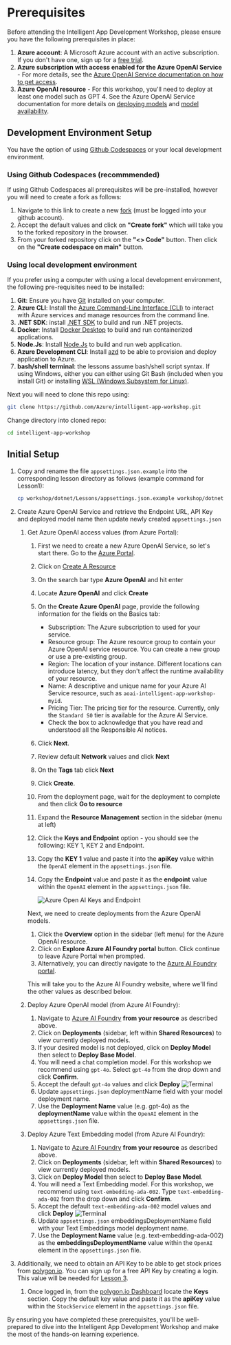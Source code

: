 # Prerequisites

Before attending the Intelligent App Development Workshop, please ensure you have the following prerequisites in place:

1. **Azure account**: A Microsoft Azure account with an active subscription. If you don't have one, sign up for a [free trial](https://azure.microsoft.com/en-us/free/).
1. **Azure subscription with access enabled for the Azure OpenAI Service** - For more details, see the [Azure OpenAI Service documentation on how to get access](https://learn.microsoft.com/azure/ai-services/openai/overview#how-do-i-get-access-to-azure-openai). 
1. **Azure OpenAI resource** - For this workshop, you'll need to deploy at least one model such as GPT 4. See the Azure OpenAI Service documentation for more details on [deploying models](https://learn.microsoft.com/azure/ai-services/openai/how-to/create-resource?pivots=web-portal) and [model availability](https://learn.microsoft.com/azure/ai-services/openai/concepts/models).

## Development Environment Setup

You have the option of using [Github Codespaces](https://docs.github.com/en/codespaces/getting-started/quickstart) or your local development environment.

### Using Github Codespaces (recommmended)

If using Github Codespaces all prerequisites will be pre-installed, however you will need to create a fork as follows:

1. Navigate to this link to create a new [fork](https://github.com/Azure/intelligent-app-workshop/fork) (must be logged into your github account).
1. Accept the default values and click on **"Create fork"** which will take you to the forked repository in the browser.
1. From your forked repository click on the **"<> Code"** button. Then click on the **"Create codespace on main"** button.

### Using local development environment

If you prefer using a computer with using a local development environment, the following pre-requisites need to be installed:

1. **Git**: Ensure you have [Git](https://git-scm.com/downloads) installed on your computer.
1. **Azure CLI**: Install the [Azure Command-Line Interface (CLI)](https://docs.microsoft.com/en-us/cli/azure/install-azure-cli) to interact with Azure services and manage resources from the command line.
1. **.NET SDK**: install [.NET SDK](https://dotnet.microsoft.com/en-us/download) to build and run .NET projects.
1. **Docker**: Install [Docker Desktop](https://www.docker.com/products/docker-desktop) to build and run containerized applications.
1. **Node.Js**: Install [Node.Js](https://nodejs.org/en/download/package-manager) to build and run web application.
1. **Azure Development CLI**: Install [azd](https://learn.microsoft.com/en-us/azure/developer/azure-developer-cli/install-azd) to be able to provision and deploy application to Azure.
1. **bash/shell terminal**: the lessons assume bash/shell script syntax. If using Windows, either you can either using Git Bash (included when you install Git) or installing [WSL (Windows Subsystem for Linux)](https://learn.microsoft.com/en-us/windows/wsl/install).

Next you will need to clone this repo using:

```bash
git clone https://github.com/Azure/intelligent-app-workshop.git
```

Change directory into cloned repo:

```bash
cd intelligent-app-workshop
```

## Initial Setup

1. Copy and rename the file `appsettings.json.example` into the corresponding lesson directory as follows (example command for Lesson1):

    ```bash
    cp workshop/dotnet/Lessons/appsettings.json.example workshop/dotnet/Lessons/Lesson1/appsettings.json
    ```

1. Create Azure OpenAI Service and retrieve the Endpoint URL, API Key and deployed model name then update newly created `appsettings.json`

    1. Get Azure OpenAI access values (from Azure Portal):
        1. First we need to create a new Azure OpenAI Service, so let's start there. Go to the [Azure Portal](https://portal.azure.com).
        1. Click on [Create A Resource](https://ms.portal.azure.com/#create/hub)
        1. On the search bar type **Azure OpenAI** and hit enter
        1. Locate **Azure OpenAI** and click **Create**
        1. On the **Create Azure OpenAI** page, provide the following information for the fields on the Basics tab:
            * Subscription: The Azure subscription to used for your service.
            * Resource group: The Azure resource group to contain your Azure OpenAI service resource. You can create a new group or use a pre-existing group.
            * Region: The location of your instance. Different locations can introduce latency, but they don't affect the runtime availability of your resource.
            * Name: A descriptive and unique name for your Azure AI Service resource, such as `aoai-intelligent-app-workshop-myid`.
            * Pricing Tier: The pricing tier for the resource. Currently, only the `Standard S0` tier is available for the Azure AI Service.
            * Check the box to acknowledge that you have read and understood all the Responsible AI notices.
        1. Click **Next**.
        1. Review default **Network** values and click **Next**
        1. On the **Tags** tab click **Next**
        1. Click **Create**.
        1. From the deployment page, wait for the deployment to complete and then click **Go to resource**
        1. Expand the **Resource Management** section in the sidebar (menu at left)
        1. Click the **Keys and Endpoint** option - you should see the following: KEY 1, KEY 2 and Endpoint.
        1. Copy the **KEY 1** value and paste it into the **apiKey** value within the `OpenAI` element in the `appsettings.json` file.
        1. Copy the **Endpoint** value and paste it as the **endpoint** value within the `OpenAI` element in the `appsettings.json` file.

            ![Azure Open AI Keys and Endpoint](./images/keys-and-endpoint.jpg)

        Next, we need to create deployments from the Azure OpenAI models.

        1. Click the **Overview** option in the sidebar (left menu) for the Azure OpenAI resource.
        1. Click on **Explore Azure AI Foundry portal** button. Click continue to leave Azure Portal when prompted.
        1. Alternatively, you can directly navigate to the [Azure AI Foundry portal](https://ai.azure.com).

        This will take you to the Azure AI Foundry website, where we'll find the other values as described below.

    1. Deploy Azure OpenAI model (from Azure AI Foundry):

        1. Navigate to [Azure AI Foundry](https://ai.azure.com) **from your resource** as described above.
        1. Click on **Deployments** (sidebar, left within **Shared Resources**) to view currently deployed models.
        1. If your desired model is not deployed, click on **Deploy Model** then select to **Deploy Base Model**.
        1. You will need a chat completion model. For this workshop we recommend using `gpt-4o`. Select `gpt-4o` from the drop down and click **Confirm**.
        1. Accept the default `gpt-4o` values and click **Deploy**
            ![Terminal](./images/deploy-model.png)
        1. Update `appsettings.json` deploymentName field with your model deployment name.
        1. Use the **Deployment Name** value (e.g. gpt-4o) as the **deploymentName** value within the `OpenAI` element in the `appsettings.json` file.

    1. Deploy Azure Text Embedding model (from Azure AI Foundry):

        1. Navigate to [Azure AI Foundry](https://ai.azure.com) **from your resource** as described above.
        1. Click on **Deployments** (sidebar, left within **Shared Resources**) to view currently deployed models.
        1. Click on **Deploy Model** then select to **Deploy Base Model**.
        1. You will need a Text Embedding model. For this workshop, we recommend using `text-embedding-ada-002`. Type `text-embedding-ada-002` from the drop down and click **Confirm**.
        1. Accept the default `text-embedding-ada-002` model values and click **Deploy**
            ![Terminal](./images/deploy-embedding-model.png)
        1. Update `appsettings.json` embeddingsDeploymentName field with your Text Embeddings model deployment name.
        1. Use the **Deployment Name** value (e.g. text-embedding-ada-002) as the **embeddingsDeploymentName** value within the `OpenAI` element in the `appsettings.json` file.

1. Additionally, we need to obtain an API Key to be able to get stock prices from [polygon.io](https://polygon.io/dashboard/login). You can sign up for a free API Key by creating a login. This value will be needed for [Lesson 3](lesson3.md).
    1. Once logged in, from the [polygon.io Dashboard](https://polygon.io/dashboard) locate the **Keys** section. Copy the default key value and paste it as the **apiKey** value within the `StockService` element in the `appsettings.json` file.

By ensuring you have completed these prerequisites, you'll be well-prepared to dive into the Intelligent App Development Workshop and make the most of the hands-on learning experience.
